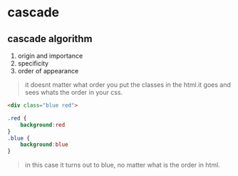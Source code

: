 # cascade
## cascade algorithm
1. origin and importance
2. specificity
3. order of appearance
> it doesnt matter what order you put the classes in the html.it goes and sees whats the order in your css.
```html
<div class="blue red">
```
```css
.red {
    background:red
}
.blue {
    background:blue
}
```
>in this case it turns out to blue, no matter what is the order in html.